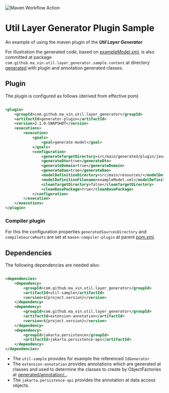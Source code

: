 ![Maven Workflow Action](https://github.com/Ma-Vin/layer-generator/actions/workflows/maven.yml/badge.svg)

# Util Layer Generator Plugin Sample

An example of using the maven plugin of the ***Util Layer Generator***

For illustration the generated code, based on [exampleModel.xml](./src/main/resources/exampleModel.xml), is also
committed at package `com.github.ma_vin.util.layer_generator.sample.content` at
directory [generated](./src/main/generated) with plugin and annotation generated classes.

## Plugin

The plugin is configured as follows (derived from effective pom)

````xml

<plugin>
    <groupId>com.github.ma_vin.util.layer_generator</groupId>
    <artifactId>generator-plugin</artifactId>
    <version>2.1.0-SNAPSHOT</version>
    <executions>
        <execution>
            <goals>
                <goal>generate-model</goal>
            </goals>
            <configuration>
                <generateTargetDirectory>src/main/generated/plugin/java/</generateTargetDirectory>
                <generateDto>true</generateDto>
                <generateDomain>true</generateDomain>
                <generateDao>true</generateDao>
                <modelDefinitionDirectory>src/main/resources/</modelDefinitionDirectory>
                <modelDefinitionFilename>exampleModel.xml</modelDefinitionFilename>
                <cleanTargetDirectory>false</cleanTargetDirectory>
                <cleanBasePackage>true</cleanBasePackage>
            </configuration>
        </execution>
    </executions>
</plugin>
````
### Compiler plugin
For this the configuration properties `generatedSourcesDirectory` and `compileSourceRoots` are set at
`maven-compiler-plugin` at parent [pom.xml](../pom.xml).
## Dependencies
The following dependencies are needed also:

````xml

<dependencies>
    <dependency>
        <groupId>com.github.ma_vin.util.layer_generator</groupId>
        <artifactId>util-sample</artifactId>
        <version>${project.version}</version>
    </dependency>
    <dependency>
        <groupId>com.github.ma_vin.util.layer_generator</groupId>
        <artifactId>extension-annotation</artifactId>
        <version>${project.version}</version>
    </dependency>
    <dependency>
        <groupId>jakarta.persistence</groupId>
        <artifactId>jakarta.persistence-api</artifactId>
    </dependency>
</dependencies>
````

* The `util-sample` provides for example the referenced `IdGenerator`.
* The `extension-annotation` provides annotations which are generated at classes and used to determine the classes to
create by ObjectFactories
at [generated/annotation/..](./src/main/generated/annotation/java/com/github/ma_vin/util/layer_generator/sample/content).
* The `jakarta.persistence-api` provides the annotation at data access objects.
